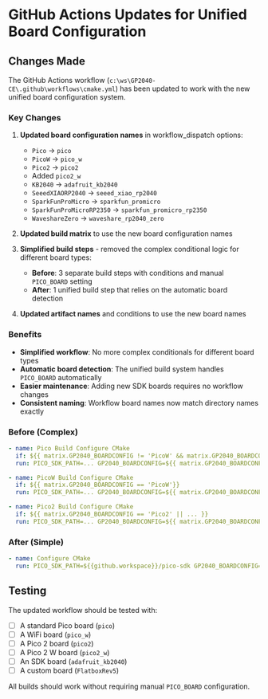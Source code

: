# GitHub Actions Updates for Unified Board Configuration

## Changes Made

The GitHub Actions workflow (`c:\ws\GP2040-CE\.github\workflows\cmake.yml`) has been updated to work with the new unified board configuration system.

### Key Changes

1. **Updated board configuration names** in workflow_dispatch options:
   - `Pico` → `pico`
   - `PicoW` → `pico_w`
   - `Pico2` → `pico2`
   - Added `pico2_w`
   - `KB2040` → `adafruit_kb2040`
   - `SeeedXIAORP2040` → `seeed_xiao_rp2040`
   - `SparkFunProMicro` → `sparkfun_promicro`
   - `SparkFunProMicroRP2350` → `sparkfun_promicro_rp2350`
   - `WaveshareZero` → `waveshare_rp2040_zero`

2. **Updated build matrix** to use the new board configuration names

3. **Simplified build steps** - removed the complex conditional logic for different board types:
   - **Before**: 3 separate build steps with conditions and manual `PICO_BOARD` setting
   - **After**: 1 unified build step that relies on the automatic board detection

4. **Updated artifact names** and conditions to use the new board names

### Benefits

- **Simplified workflow**: No more complex conditionals for different board types
- **Automatic board detection**: The unified build system handles `PICO_BOARD` automatically
- **Easier maintenance**: Adding new SDK boards requires no workflow changes
- **Consistent naming**: Workflow board names now match directory names exactly

### Before (Complex)

```yaml
- name: Pico Build Configure CMake
  if: ${{ matrix.GP2040_BOARDCONFIG != 'PicoW' && matrix.GP2040_BOARDCONFIG != 'Pico2' && ... }}
  run: PICO_SDK_PATH=... GP2040_BOARDCONFIG=${{ matrix.GP2040_BOARDCONFIG }} cmake ...

- name: PicoW Build Configure CMake
  if: ${{ matrix.GP2040_BOARDCONFIG == 'PicoW'}}
  run: PICO_SDK_PATH=... GP2040_BOARDCONFIG=${{ matrix.GP2040_BOARDCONFIG }} cmake ... -DPICO_BOARD=pico_w

- name: Pico2 Build Configure CMake
  if: ${{ matrix.GP2040_BOARDCONFIG == 'Pico2' || ... }}
  run: PICO_SDK_PATH=... GP2040_BOARDCONFIG=${{ matrix.GP2040_BOARDCONFIG }} cmake ... -DPICO_BOARD=pico2 -DPICO_PLATFORM=rp2350-arm-s
```

### After (Simple)

```yaml
- name: Configure CMake
  run: PICO_SDK_PATH=${{github.workspace}}/pico-sdk GP2040_BOARDCONFIG=${{ matrix.GP2040_BOARDCONFIG }} SKIP_WEBBUILD=TRUE cmake -B ${{github.workspace}}/build -DCMAKE_BUILD_TYPE=${{env.BUILD_TYPE}}
```

## Testing

The updated workflow should be tested with:

- [ ] A standard Pico board (`pico`)
- [ ] A WiFi board (`pico_w`)
- [ ] A Pico 2 board (`pico2`)
- [ ] A Pico 2 W board (`pico2_w`)
- [ ] An SDK board (`adafruit_kb2040`)
- [ ] A custom board (`FlatboxRev5`)

All builds should work without requiring manual `PICO_BOARD` configuration.
